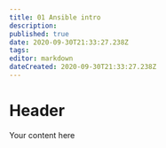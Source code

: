```yaml
---
title: 01 Ansible intro
description: 
published: true
date: 2020-09-30T21:33:27.238Z
tags: 
editor: markdown
dateCreated: 2020-09-30T21:33:27.238Z
---
```


# Header
Your content here
